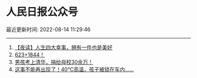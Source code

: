 # 人民日报公众号

最近更新时间: 2022-08-14 11:29:46

--- 
1. [【夜读】人生四大幸事，拥有一件也是美好](https://mp.weixin.qq.com/s/LzFlXuWCUQJo2xarJfREUg) 
2. [623+1844！](https://mp.weixin.qq.com/s/EU5ERLNwRT-vtDOOCknLKA) 
3. [男孩考上清华，捐给母校30余万！](https://mp.weixin.qq.com/s/rCqQ05ejzCJDpoHwFhEdmg) 
4. [这事不能再出现了！40℃高温，孩子被锁在车内……](https://mp.weixin.qq.com/s/yQelmaEQSUCMkgE1ochvHQ) 
